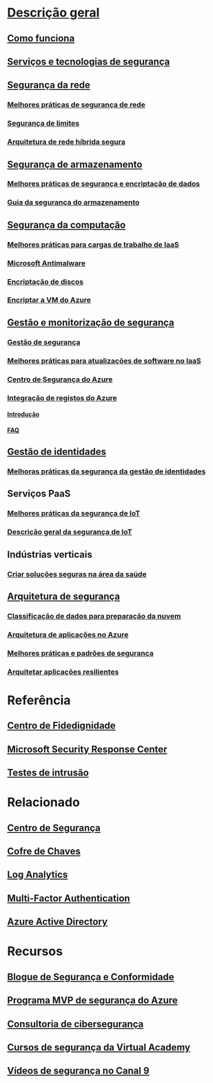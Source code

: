 # [Descrição geral](security-get-started-overview.md)
## [Como funciona](azure-security-getting-started.md)
## [Serviços e tecnologias de segurança](azure-security-services-technologies.md)
## [Segurança da rede](security-network-overview.md)
### [Melhores práticas de segurança de rede](azure-security-network-security-best-practices.md)
### [Segurança de limites](../best-practices-network-security.md?toc=%2fazure%2fsecurity%2ftoc.json)
### [Arquitetura de rede híbrida segura](../guidance/guidance-iaas-ra-secure-vnet-hybrid.md?toc=%2fazure%2fsecurity%2ftoc.json)
## [Segurança de armazenamento](security-storage-overview.md)
### [Melhores práticas de segurança e encriptação de dados](azure-security-data-encryption-best-practices.md)
### [Guia da segurança do armazenamento](../storage/storage-security-guide.md?toc=%2fazure%2fsecurity%2ftoc.json)
## [Segurança da computação](security-virtual-machines-overview.md)
### [Melhores práticas para cargas de trabalho de IaaS](azure-security-iaas.md)
### [Microsoft Antimalware](azure-security-antimalware.md)
### [Encriptação de discos](azure-security-disk-encryption.md)
### [Encriptar a VM do Azure](../security-center/security-center-disk-encryption.md?toc=%2fazure%2fsecurity%2ftoc.json)
## [Gestão e monitorização de segurança](security-management-and-monitoring-overview.md)
### [Gestão de segurança](azure-security-management.md)
### [Melhores práticas para atualizações de software no IaaS](azure-security-best-practices-software-updates-iaas.md)
### [Centro de Segurança do Azure](../security-center/security-center-intro.md?toc=%2fazure%2fsecurity%2ftoc.json)
### [Integração de registos do Azure](security-azure-log-integration-overview.md)
#### [Introdução](security-azure-log-integration-get-started.md)
#### [FAQ](security-azure-log-integration-faq.md)
## [Gestão de identidades](security-identity-management-overview.md)
### [Melhoras práticas da segurança da gestão de identidades](azure-security-identity-management-best-practices.md)
## Serviços PaaS
### [Melhores práticas da segurança de IoT](azure-security-iot-best-practices.md)
### [Descrição geral da segurança de IoT](security-internet-of-things-overview.md)
## Indústrias verticais
### [Criar soluções seguras na área da saúde](security-health-care-solution.md)
## [Arquitetura de segurança](azure-security-architecture-overview.md)
### [Classificação de dados para preparação da nuvem](azure-security-data-classification.md)
### [Arquitetura de aplicações no Azure](security-application-architecture-on-azure.md)
### [Melhores práticas e padrões de segurança](security-best-practices-and-patterns.md)
### [Arquitetar aplicações resilientes](../resiliency/resiliency-disaster-recovery-high-availability-azure-applications.md?toc=%2fazure%2fsecurity%2ftoc.json)

# Referência
## [Centro de Fidedignidade](security-microsoft-trust-center.md)
## [Microsoft Security Response Center](azure-security-response-center.md)
## [Testes de intrusão](azure-security-pen-testing.md)

# Relacionado
## [Centro de Segurança](../security-center/security-center-intro.md?toc=%2fazure%2fsecurity-center%2ftoc.json)
## [Cofre de Chaves](../key-vault/key-vault-whatis.md)
## [Log Analytics](../log-analytics/log-analytics-overview.md)
## [Multi-Factor Authentication](../multi-factor-authentication/multi-factor-authentication.md)
## [Azure Active Directory](../active-directory/active-directory-whatis.md)

# Recursos
## [Blogue de Segurança e Conformidade](http://blogs.msdn.com/b/azuresecurity/)
## [Programa MVP de segurança do Azure](azure-security-mvp.md)
## [Consultoria de cibersegurança](azure-security-cyber-services.md)
## [Cursos de segurança da Virtual Academy](security-microsoft-virtual-academy.md)
## [Vídeos de segurança no Canal 9](security-channel-nine.md)

<!--HONumber=Nov16_HO4-->


